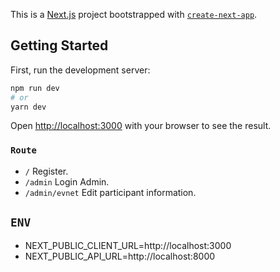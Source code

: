 This is a [Next.js](https://nextjs.org/) project bootstrapped with [`create-next-app`](https://github.com/vercel/next.js/tree/canary/packages/create-next-app).

## Getting Started

First, run the development server:

```bash
npm run dev
# or
yarn dev
```
Open [http://localhost:3000](http://localhost:3000) with your browser to see the result.

### `Route`

- `/` Register.
- `/admin` Login Admin.
- `/admin/evnet` Edit participant information.

## `ENV`

- NEXT_PUBLIC_CLIENT_URL=http://localhost:3000
- NEXT_PUBLIC_API_URL=http://localhost:8000

